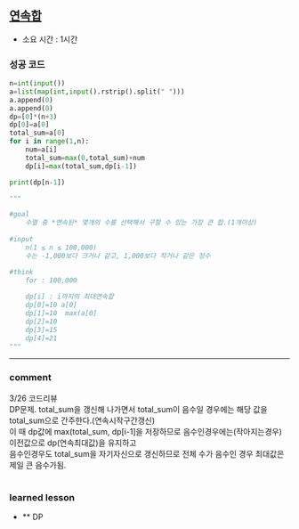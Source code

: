 
## [연속합](https://www.acmicpc.net/problem/1912)
* 소요 시간 :  1시간

### 성공 코드
```python
n=int(input())
a=list(map(int,input().rstrip().split(" ")))
a.append(0)
a.append(0)
dp=[0]*(n+3)
dp[0]=a[0]
total_sum=a[0]
for i in range(1,n):
    num=a[i]
    total_sum=max(0,total_sum)+num
    dp[i]=max(total_sum,dp[i-1])

print(dp[n-1])

"""

#goal
    수열 중 *연속된* 몇개의 수를 선택해서 구할 수 있는 가장 큰 합.(1개이상)
    
#input
    n(1 ≤ n ≤ 100,000)
    수는 -1,000보다 크거나 같고, 1,000보다 작거나 같은 정수

#think
    for : 100,000
    
    dp[i] : i까지의 최대연속합
    dp[0]=10 a[0]
    dp[1]=10  max(a[0]
    dp[2]=10
    dp[3]=15
    dp[4]=21
"""

```

----------------------------------------------------------------------------
### comment 
3/26 코드리뷰  
DP문제.
total_sum을 갱신해 나가면서 total_sum이 음수일 경우에는 해당 값을 total_sum으로 간주한다.(연속시작구간갱신)   
이 때 dp값에 max(total_sum, dp[i-1]을 저장하므로 음수인경우에는(작아지는경우) 이전값으로 dp(연속최대값)을 유지하고   
음수인경우도 total_sum을 자기자신으로 갱신하므로 전체 수가 음수인 경우 최대값은 제일 큰 음수가됨.  


#
#
 ### learned lesson
 
* ** DP
#
#
 
 
 
 


